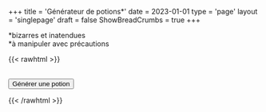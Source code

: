 +++
title = 'Générateur de potions*'
date = 2023-01-01
type = 'page'
layout = 'singlepage'
draft = false
ShowBreadCrumbs = true
+++

*bizarres et inatendues  
*à manipuler avec précautions

{{< rawhtml >}}

<div>
    <div id='divP'></div>
    <br/>
    <button onclick="generatePotion()" id="btnGen">Générer une potion</button>
</div>

<script>
    const divP = document.getElementById('divP');
    const btnGen = document.getElementById('btnGen');

    const formeFlacon = [
        ['d\'amphore', 'de topette', 'de tube', 'de bulbe', 'cubique', 'cônique'],
        ['de croissant', 'd\'huillier', 'de flasque', 'de grenouille', '???', 'de polyèdre'],
        ['de gourde', 'de buste', 'de fleur', 'd\'icosaèdre', 'de corne', 'de sablier'],
        ['d\'humanoïde', 'de poisson', 'de losange', 'de bocal à confiture', 'de raisin', 'd\'ellipsoïde'],
        ['de chien', 'de hibou', 'de pyramide', 'de pavé (droit)', 'de crâne', 'sphérique'],
        ['de larme', 'de tour', 'de pomme', 'de fraise', 'de fiole', 'd\'outre']
    ];

    const materielFlacon = ['verre', 'crystal', 'métal', 'peau', 'bois'];

    const couleurPotion = [
        ['albâtre', 'ambre', 'abricot/citrouille/carotte', 'sang', 'os', 'menthe'],
        ['jaune canari', 'capucine (variante de rose)', 'terre', 'cerise', 'transparent', 'cuivre'],
        ['gris colombe', 'azur (bleu électrique)', 'émeraude', 'chair', 'fuchsia', 'noir'],
        ['or', 'indigo', 'encré', 'lapis', 'lavande', 'citron vert'],
        ['taupe', 'moutarde', 'olive', 'opale', 'prune', 'sapin'],
        ['multicolore', 'rose', 'argent', 'bleu ciel', 'glace', 'aubergine']
    ];

    const consistancePotion = [
        ['de compote', 'de pâte', 'de sang', 'de caramel', 'crayeuse', 'de fromage blanc'],
        ['cristallisée', 'sirupeuse', 'de blancs en neige', 'de confit d’oignons', 'de gélatine', 'de colle'],
        ['granuleuse', 'de gruau', 'de crème épaisse', 'de miel', 'visqueuse', 'de guimauve'],
        ['de dentifrice', 'de confiture', 'de mayonnaise', 'de milk-shake', 'de mélasse', 'd\'huile'],
        ['de jus d\'orange (pulpe)', 'de bouillie', 'de pudding', 'de chewing-gum', 'boueuse', 'filamenteuse'],
        ['de ragoût', 'de caoutchouc', 'de chocolat (solide puis fondant)', 'de bonbon', 'd\'eau', 'de yaourt']
    ];

    const bizarreriePotion = [
        ['bouillonne', 'bourdonne', 'est réfrigérée', 'est inerte', 'est fraîche', 'crépite'],
        ['fait des vagues', 'est vaporeuse', 'est effervescente', 'est mousseuse', 'est brumeuse', 'est givrée'],
        ['scintille', 'est luisante', 'brille', 'gargouille', 'gazouille', 'est chaude'],
        ['fredonne', 'semble vivante', 'est extrêmement lourde', 'pulse', 'est réfléchissante', 'ondule'],
        ['tourbillonne', 'est séparée', 'frémit', 'est fumante', 'parle (pas forcément dans une langue connue d\'ailleurs ;) )', 'siffle (comme un serpent)'],
        ['grogne', 'flotte', 'vibre', 'est immobile', 'forme un siphon', 'ronronne']
    ];

    const parfumPotion = [
        ['d\'alcool', 'd\'amande', 'd\'ammoniaque', 'de pomme', 'de bébé', 'de pamplemousse'],
        ['de camphre', 'de bois de cèdre', 'de citron', 'd\'herbe coupée', 'de poisson', 'd\'encens'],
        ['de cuir', 'de malt', 'de terre', 'de médicament', 'de menthe', 'de moisissure'],
        ['de noisette', 'd\'océan', 'de vieux fromage', 'de peinture', 'de sapin', 'de pomme de pin'],
        ['de cheval', 'de pluie', 'de rose', 'de putois', 'de lait aigre', 'de fraise'],
        ['de soufre', 'de thym', 'de fleurs', 'd\'urine', 'de vinaigre', 'de chien mouillé']
    ];

    const goutPotion = [
        ['d\'alcool', 'de banane', 'de sang', 'de beurre', 'de bonbon', 'de cerise'],
        ['de piment', 'de chocolat', 'de noix de coco', 'd\'huître', 'de cuivre', 'de fraise'],
        ['de pétrole brut', 'd\'herbe', 'de pomme', 'd\'ail', 'de gingembre', 'de raisin'],
        ['de miel', 'de fromage', 'de citron', 'de réglisse', 'de churros', 'de lait'],
        ['de pierre', 'de boue', 'de moutarde', 'de oignon', 'de poire', 'de cornichon'],
        ['de prune', 'd\'œuf pourri', 'de savon', 'de larmes', 'de vanille', 'de thé']
    ];

    const qualiteSort = [
        // D'AGRESSION
        [
            ['moquant', 'entravant/attachant', 'aveuglant', 'brûlant', 'suffoquant', 'consumant'],
            ['corrodant', 'écrasant', 'assourdissant', 'détonant', 'désintégrant', 'drainant'],
            ['électrisant', 'affligeant', 'gelant', 'harcelant', 'empalant', 'emprisonnant'],
            ['infectant', 'liquéfiant', 'mutant', 'paralysant', 'pétrifiant', 'perçant'],
            ['empoisonnant', 'martelant', 'déchirant', 'flagellant', 'éclatant', 'coupant/tranchant'],
            ['étouffant', 'étranglant', 'piquant/cinglant', 'rompant', 'tordant', 'flétrissant']
        ],
        // DE DÉFENSE
        [
            ['abjurant', 'absorbant', 'armurant', 'bannissant', 'camouflant', 'dissimulant'],
            ['contre-attaquant (physique)', 'guérissant (poison,maladie)', 'amortissant', 'déviant', 'disparaissant', 'désarmant'],
            ['déguisant', 'dissipant', 'enchevêtrant', 'évadant', 'gardant', 'durcissant'],
            ['soignant (pv)', 'ralentissant', 'revigorant (altération état)', 'raccommodant', 'annulant', 'obscurcissant'],
            ['patrouillant', 'préservant', 'réfléchissant', 'régénérant', 'ressuscitant', 'étanchéifiant'],
            ['isolant', 'abritant', 'protégeant', 'stabilisant', 'tournant/transformant', 'contournant/encerclant']
        ],
        // DE MOBILITÉ
        [
            ['accélérant', 'animant', 'attirant', 'enterrant', 'escaladant', 'rampant'],
            ['insidieusement', 'dansant', 'descendant', 'livrant', 'diminuant', 'enveloppant'],
            ['expandant', 'flottant', 'volant', 'galopant', 'sautant', 'suintant'],
            ['phasant', 'pulsant', 'poursuivant', 'réorganisant', 'repoussant', 'retrouvant'],
            ['renversant/inversant', 'roulant', 'tournant sur lui-même', 'explorant', 'tirant', 'glissant'],
            ['serpentant', 'harcelant', 'essaimant (comme un essaim)', 'téléportant', 'transportant', 'tournoyant']
        ],
        // AUTRE
        [
            ['addictant', 'adhérant', 'ancien', 'noir', 'éclosant', 'bruyant'],
            ['cultivant', 'éblouissant', 'divisant', 'dupliquant', 'évoluant', 'éteignant'],
            ['fusionnant', 'fantomatique', 'saisissant', 'envoûtant', 'gonflant', 'inversant'],
            ['revigorant', 'invisible', 'invulnérable', 'lubrifiant', 'multipliant', 'engourdissant'],
            ['prismatique', 'changeant', 'frissonnant', 'chantant', 'naissant', 'soudain'],
            ['convoquant', 'petit', 'transmutant', 'débloquant', 'vaste', 'murmurant']
        ],
        // DE MENTAL
        [
            ['vengeant', 'éveillant', 'déconcertant', 'apaisant', 'charmant', 'convainquant'],
            ['commandant', 'communiquant', 'séduisant', 'trompant', 'déchiffrant', 'démoralisant'],
            ['dégoûtant', 'dérangeant', 'rêvant', 'enhardissant', 'encodant', 'enrageant'],
            ['prévoyant', 'horrifiant', 'hystérisant', 'intimidant', 'intoxiquant', 'exaspérant'],
            ['hypnotisant', 'lisant l\'esprit', 'moquant', 'pacifiant', 'persuadant', 'révélant'],
            ['révoltant', 'émouvant (tristesse)', 'prédisant l\'avenir', 'donnant à réfléchir', 'terrifiant', 'lassant']
        ],
        // DE PERSONNALITÉ
        [
            ['embrouillé', 'prudent', 'condamnant', 'courtois', 'lâche', 'rusé'],
            ['curieux', 'sournois', 'déloyal', 'envieux', 'érudit', 'volage'],
            ['détestable', 'hautain', 'aidant', 'honorable', 'inexorable', 'irascible'],
            ['jovial', 'léthargique', 'loyal', 'magistral', 'malveillant', 'maniaque'],
            ['mélancolique', 'menaçant', 'mystique', 'obséquieux', 'obstiné', 'sauvage'],
            ['serein', 'splendide', 'subtile', 'vil', 'vorace', 'misérable']
        ]
    ];

    const elementSort = [
        // SOLIDE
        [
            ['ambre', 'écorce', 'os', 'pain', 'soufre', 'bonbon'],
            ['chitine', 'argile', 'cristal', 'chair', 'fleur', 'fruit'],
            ['champignon', 'verre', 'glace', 'fer', 'ivoire', 'feuille'],
            ['mousse', 'obsidienne', 'papier', 'plante', 'racine', 'caoutchouc'],
            ['rouille', 'sel', 'sable', 'soie', 'peau', 'terre'],
            ['pierre', 'sucre', 'épine', 'tissus', 'cire', 'bois']
        ],
        // GAZEUX
        [
            ['cendre', 'blizzard', 'souffle', 'nuage', 'poussière', 'brouillard'],
            ['brume', 'parfum', 'émanation', 'grêle', 'nuageux', 'cyclone'],
            ['encens', 'miasme', 'bruine', 'peste', 'pollen', 'poudre'],
            ['pluie', 'tempête de sable', 'pollution', 'fumée', 'neige', 'suie'],
            ['étincelle', 'épice', 'spore', 'vapeur (eau)', 'puanteur', 'tempête'],
            ['orage', 'tornade', 'vapeur (autre)', 'virevoltant (western)', 'murmure', 'vent']
        ],
        // ABSTRAIT
        [
            ['automne', 'chaos', 'froid', 'ténèbres', 'mort', 'distorsion'],
            ['rêve', 'évolution', 'vie', 'chaleur', 'fantôme', 'gravité'],
            ['croissance', 'harmonie', 'feu', 'lumière', 'foudre', 'mémoire'],
            ['esprit', 'mutation', 'probabilité', 'radiation', 'pourriture', 'ombre'],
            ['âme', 'son', 'printemps', 'étoile', 'stase', 'été'],
            ['soleil', 'lune', 'vitesse', 'vide', 'distorsion', 'hiver']
        ],
        // LIQUIDE
        [
            ['acide', 'bière', 'sang', 'saumure', 'beurre', 'cidre'],
            ['mousse', 'colle', 'miel', 'encre', 'gelée', 'lave'],
            ['confiture', 'mélasse', 'lait', 'vase', 'gruau', 'huile'],
            ['peinture', 'mucosité', 'poison', 'pudding', 'lave', 'mercure'],
            ['résine', 'salive', 'sève', 'boue', 'soupe', 'sirop'],
            ['goudron', 'thé', 'larmes', 'vinaigre', 'eau', 'vin']
        ],
        // ANIMAL
        [
            ['fourmi', 'chauve-souris', 'abeille', 'scarabée', 'papillon', 'mille-pattes'],
            ['cochon d’inde', 'cheval', 'crabe', 'corbeau', 'luciole', 'chien'],
            ['mouche', 'grenouille', 'vache', 'aigle', 'coccinelle', 'sangsue'],
            ['lézard', 'sauterelle', 'asticot', 'renard', 'taupe', 'chat'],
            ['souris/rat', 'perruche', 'oie', 'scorpion', 'serpent', 'cerf'],
            ['mouton', 'escargot', 'moineau', 'araignée', 'écureuil', 'poisson']
        ],
        // OBJET
        [
            ['flèche', 'cloche', 'branche', 'bouton', 'bougie', 'parchemin'],
            ['chaîne', 'griffe', 'pièce de monnaie', 'œuf', 'œil', 'plume'],
            ['cœur', 'chaise', 'crochet', 'clé', 'couteau', 'poumon'],
            ['enclume', 'clou', 'aiguille', 'statue(tte)', 'livre', 'crâne'],
            ['chiffon', 'corde', 'lingot', 'graine', 'terre', 'coquille'],
            ['épée', 'marteau', 'couronne', 'collier', 'dent', 'filet']
        ],
    ];

    const formeSort = [
        // STRUCTURE
        [
            ['autel', 'lit', 'brasero', 'pont', 'charrette', 'panier'],
            ['catapulte', 'char romain', 'maison', 'berceau', 'estrade', '???'],
            ['forge', 'forteresse', 'fontaine', 'jardin', 'porte', 'gibet/potence'],
            ['bibliothèque', 'monolithe', 'four', 'chemin', 'lac', 'cage'],
            ['pupitre', 'navire', 'sanctuaire/temple', 'cercle de pierre', 'trône', 'tour'],
            ['piège', 'arbre', 'cactus', 'tunnel', 'mur', 'lustre']
        ],
        // DYNAMIQUE
        [
            ['arc', 'phare', 'faisceau/rayon', 'explosion', 'fleurir', 'verrou'],
            ['bulle', 'rafale', 'cascade', 'bobine', 'danse', 'éruption'],
            ['pluie', 'charge', 'flamme', 'chute', 'fleuve', 'source'],
            ['regard', 'main', 'lasso', 'boucle', 'bouche', 'pouls'],
            ['rayonnement', 'ondulation', 'encensoir', 'chanson', 'pulvérisation', 'tempête'],
            ['festin', 'tentacule', 'torrent', 'doigt', 'vague', 'mot']
        ],
        // CRÉATURE
        [
            ['tolosses', 'golem', 'scarabée incendiaire', 'cube gélatineux', 'fantôme', 'gobelin'],
            ['vengearbre', 'janus (démon)', 'banshee', 'dragon', 'feu follet', 'hibours'],
            ['lémure', 'chimère', 'basilic', 'élémentaire', 'gargouille', 'hydre'],
            ['kraken', 'minotaure', 'momie', 'pégase', 'squelette', 'goule/zombie'],
            ['loup-garou', 'centaure', 'naga (reptilien)', 'pudding noir', 'tertre errant', 'dryade'],
            ['liane chasseresse', 'molosse infernal', 'ogre', 'razorback', 'gnoll', 'satyre']
        ],
        // OBJET
        [
            ['armure', 'flèche', 'hache', 'bannière', 'cloche', 'ceinture'],
            ['livre', 'bottes', 'robe', 'chaudron', 'casque', 'calice'],
            ['cape', 'collier', 'couronne', 'tambour', 'gants', 'marteau'],
            ['barre', 'corne', 'clé', 'couteau', 'lanterne', 'luth'],
            ['masque', 'miroir', 'filet', 'assiette', 'plume', 'anneau'],
            ['entraves', 'bouclier', 'lance', 'flacon', 'épée', 'roue']
        ],
        // STATIQUE
        [
            ['aura', 'barrière', 'goutte', 'cercle', 'nuage', 'cône'],
            ['cratère', 'cristal', 'cube', 'cylindre', 'disque', 'fissure'],
            ['plan', 'auréole', 'hélice', 'demi-sphère', 'hexagone', 'monticule'],
            ['ovale', 'pentagone', 'fosse/puits', 'silhouette', 'flaque', 'pyramide'],
            ['rectangle', 'contrat', 'sigil', 'sphère', 'carré', 'étoile'],
            ['triangle', 'tube', 'quartier de lune', 'bande', 'zigzag', 'zone']
        ],
        // ANIMALE
        [
            ['loup', 'tatou', 'blaireau', 'ours', 'castor', 'sanglier'],
            ['taureau', 'lynx', 'caméléon/varan', 'crocodile', 'cerf', 'aigle'],
            ['otarie/morse', 'renard', 'chèvre', 'antilope', 'condor/vautour', 'hippopotame'],
            ['cheval/âne', 'méduse', 'pieuvre', 'porc-épic', 'hibou', 'paon'],
            ['kangourou', 'poisson/murène', 'lapin', 'requin/dauphin/orque', 'fennec', 'axolot'],
            ['tigre/lion', 'autruche', 'chiens de prairie', 'pingouin', 'marmotte', 'baleine']
        ]
    ];

    function generatePotion() {
        divP.innerHTML += "<br/>Le flacon, fait de "+randomizer(materielFlacon)+", a une forme "+randomizer(formeFlacon)+".<br/>";
        divP.innerHTML += "La potion qu'il contient est de couleur "+randomizer(couleurPotion)+". Bizarrement, elle "+randomizer(bizarreriePotion)+".<br/>";
        divP.innerHTML += "Lorsque vous l'ouvrez, une odeur "+randomizer(parfumPotion)+" s'en échappe.<br/>";
        divP.innerHTML += "Dans votre bouche, elle a une consistance "+randomizer(consistancePotion)+" et un goût "+randomizer(goutPotion)+".<br/>";

        divP.innerHTML += "Le sort contenu dans la potion : ";

        switch (Math.floor(Math.random() * 4)) {
            case 0: // [Élément] [Qualité]
            divP.innerHTML += "<< "+randomizer(elementSort)+" "+randomizer(qualiteSort)+" >><br/>";
            break;
            case 1: // [Forme] [Qualité]
            divP.innerHTML += "<< "+randomizer(formeSort)+" "+randomizer(qualiteSort)+" >><br/>";
            break;
            case 2: // [Forme] de [Élément]
            divP.innerHTML += "<< "+randomizer(formeSort)+" de "+randomizer(elementSort)+" >><br/>";
            break;
            case 3:// [Forme] de [Élément] [Qualité]
            divP.innerHTML += "<< "+randomizer(formeSort)+" de "+randomizer(elementSort)+" "+randomizer(qualiteSort)+" >><br/>";
            break;
        }

        if(document.getElementById('btnReset') === null) {
            btnGen.insertAdjacentHTML('afterend', '<br/><button id="btnReset" onclick="resetRes()">Remettre à zero les résultats</button>');
        }
    };

    function randomizer(tab) {
        let res = tab[Math.floor(Math.random() * tab.length)];

        if(Array.isArray(res)){
            return randomizer(res);
        }

        return res;
    }

    function resetRes() {
        divP.innerHTML = '';
        document.getElementById('btnReset').remove()
    }
</script>

{{< /rawhtml >}}
